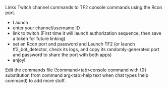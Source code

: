 Links Twitch channel commands to TF2 console commands using the Rcon port.
* Launch
* enter your channel/username ID
* link to twitch (First time it will launch authorization sequence, then save a token for future linking)
* set an Rcon port and password and Launch TF2 (or launch tf2_bot_detector, check its logs, and copy its randomly-generated port and password to share the port with both apps)
* enjoy!

Edit the commands file (!command&lt;tab&gt;console command with {0} substitution from command arg&lt;tab&gt;help text when chat types !help command) to add more stuff.
